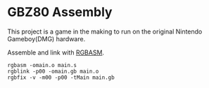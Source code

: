 # GBZ80 Assembly
This project is a game in the making to run on the original Nintendo Gameboy(DMG) hardware. 


Assemble and link with [RGBASM](https://github.com/rednex/rgbds).
```
rgbasm -omain.o main.s
rgblink -p00 -omain.gb main.o
rgbfix -v -m00 -p00 -tMain main.gb 
```
